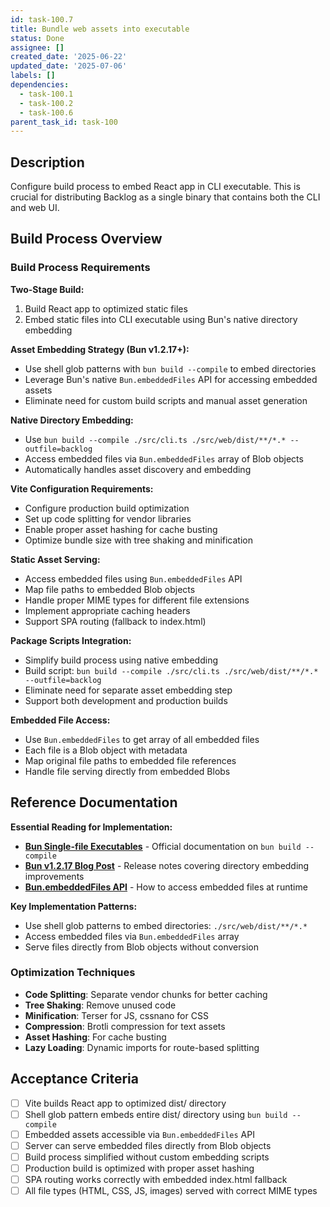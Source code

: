 ```yaml
---
id: task-100.7
title: Bundle web assets into executable
status: Done
assignee: []
created_date: '2025-06-22'
updated_date: '2025-07-06'
labels: []
dependencies:
  - task-100.1
  - task-100.2
  - task-100.6
parent_task_id: task-100
---
```


## Description

Configure build process to embed React app in CLI executable. This is crucial for distributing Backlog as a single binary that contains both the CLI and web UI.

## Build Process Overview

### Build Process Requirements

**Two-Stage Build:**

1. Build React app to optimized static files
2. Embed static files into CLI executable using Bun's native directory embedding

**Asset Embedding Strategy (Bun v1.2.17+):**

- Use shell glob patterns with `bun build --compile` to embed directories
- Leverage Bun's native `Bun.embeddedFiles` API for accessing embedded assets
- Eliminate need for custom build scripts and manual asset generation

**Native Directory Embedding:**

- Use `bun build --compile ./src/cli.ts ./src/web/dist/**/*.* --outfile=backlog`
- Access embedded files via `Bun.embeddedFiles` array of Blob objects
- Automatically handles asset discovery and embedding

**Vite Configuration Requirements:**

- Configure production build optimization
- Set up code splitting for vendor libraries
- Enable proper asset hashing for cache busting
- Optimize bundle size with tree shaking and minification

**Static Asset Serving:**

- Access embedded files using `Bun.embeddedFiles` API
- Map file paths to embedded Blob objects
- Handle proper MIME types for different file extensions
- Implement appropriate caching headers
- Support SPA routing (fallback to index.html)

**Package Scripts Integration:**

- Simplify build process using native embedding
- Build script: `bun build --compile ./src/cli.ts ./src/web/dist/**/*.* --outfile=backlog`
- Eliminate need for separate asset embedding step
- Support both development and production builds

**Embedded File Access:**

- Use `Bun.embeddedFiles` to get array of all embedded files
- Each file is a Blob object with metadata
- Map original file paths to embedded file references
- Handle file serving directly from embedded Blobs

## Reference Documentation

**Essential Reading for Implementation:**

- **[Bun Single-file Executables](https://bun.sh/docs/bundler/executables)** - Official documentation on `bun build --compile`
- **[Bun v1.2.17 Blog Post](https://bun.sh/blog/bun-v1.2.17)** - Release notes covering directory embedding improvements
- **[Bun.embeddedFiles API](https://bun.sh/docs/bundler/executables#accessing-bundled-assets)** - How to access embedded files at runtime

**Key Implementation Patterns:**

- Use shell glob patterns to embed directories: `./src/web/dist/**/*.*`
- Access embedded files via `Bun.embeddedFiles` array
- Serve files directly from Blob objects without conversion

### Optimization Techniques

- **Code Splitting**: Separate vendor chunks for better caching
- **Tree Shaking**: Remove unused code
- **Minification**: Terser for JS, cssnano for CSS
- **Compression**: Brotli compression for text assets
- **Asset Hashing**: For cache busting
- **Lazy Loading**: Dynamic imports for route-based splitting

## Acceptance Criteria

- [ ] Vite builds React app to optimized dist/ directory
- [ ] Shell glob pattern embeds entire dist/ directory using `bun build --compile`
- [ ] Embedded assets accessible via `Bun.embeddedFiles` API
- [ ] Server can serve embedded files directly from Blob objects
- [ ] Build process simplified without custom embedding scripts
- [ ] Production build is optimized with proper asset hashing
- [ ] SPA routing works correctly with embedded index.html fallback
- [ ] All file types (HTML, CSS, JS, images) served with correct MIME types
